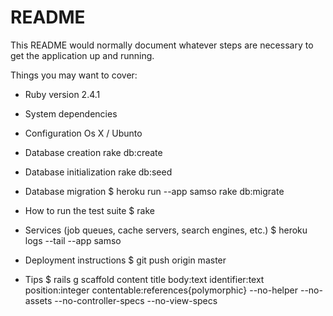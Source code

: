 # README

This README would normally document whatever steps are necessary to get the
application up and running.

Things you may want to cover:

* Ruby version
  2.4.1

* System dependencies

* Configuration
  Os X / Ubunto

* Database creation
  rake db:create

* Database initialization
  rake db:seed

* Database migration
  $ heroku run --app samso rake db:migrate

* How to run the test suite
  $ rake

* Services (job queues, cache servers, search engines, etc.)
  $ heroku logs --tail --app samso

* Deployment instructions
  $ git push origin master

* Tips
  $ rails g scaffold content title body:text identifier:text position:integer contentable:references{polymorphic} --no-helper --no-assets --no-controller-specs --no-view-specs
